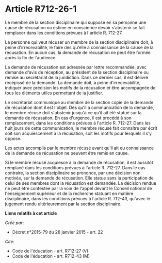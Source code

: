 # Article R712-26-1

Le membre de la section disciplinaire qui suppose en sa personne une cause de récusation ou estime en conscience devoir
s'abstenir se fait remplacer dans les conditions prévues à l'article R. 712-27. 

La personne qui veut récuser un membre de la section disciplinaire doit, à peine d'irrecevabilité, le faire dès qu'elle a
connaissance de la cause de la récusation. En aucun cas, la demande de récusation ne peut être formée après la fin de
l'audience. 

La demande de récusation est adressée par lettre recommandée, avec demande d'avis de réception, au président de la section
disciplinaire ou remise au secrétariat de la juridiction. Dans ce dernier cas, il est délivré récépissé de la demande. La
demande doit, à peine d'irrecevabilité, indiquer avec précision les motifs de la récusation et être accompagnée de tous les
éléments utiles permettant de la justifier. 

Le secrétariat communique au membre de la section copie de la demande de récusation dont il est l'objet. Dès qu'il a
communication de la demande, le membre récusé doit s'abstenir jusqu'à ce qu'il ait été statué sur la demande de récusation.
En cas d'urgence, il est procédé à son remplacement, dans les conditions prévues à l'article R. 712-27. Dans les huit jours
de cette communication, le membre récusé fait connaître par écrit soit son acquiescement à la récusation, soit les motifs
pour lesquels il s'y oppose. 

Les actes accomplis par le membre récusé avant qu'il ait eu connaissance de la demande de récusation ne peuvent être remis en
cause. 

Si le membre récusé acquiesce à la demande de récusation, il est aussitôt remplacé dans les conditions prévues à l'article R.
712-27. Dans le cas contraire, la section disciplinaire se prononce, par une décision non motivée, sur la demande de
récusation. Elle statue sans la participation de celui de ses membres dont la récusation est demandée. La décision rendue ne
peut être contestée par la voie de l'appel devant le Conseil national de l'enseignement supérieur et de la recherche statuant
en matière disciplinaire, dans les conditions prévues à l'article R. 712-43, qu'avec le jugement rendu ultérieurement par la
section disciplinaire.

**Liens relatifs à cet article**

_Créé par_:

  - Décret n°2015-79 du 28 janvier 2015 - art. 22

_Cite_:

  - Code de l'éducation - art. R712-27 (V)
  - Code de l'éducation - art. R712-43 (M)
